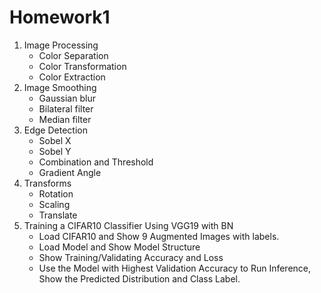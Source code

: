 # Homework1
1. Image Processing
   - Color Separation
   - Color Transformation
   - Color Extraction
2. Image Smoothing
   - Gaussian blur
   - Bilateral filter
   - Median filter 
3. Edge Detection
   - Sobel X
   - Sobel Y
   - Combination and Threshold
   - Gradient Angle
4. Transforms
   - Rotation
   - Scaling
   - Translate
5. Training a CIFAR10 Classifier Using VGG19 with BN
   - Load CIFAR10 and Show 9 Augmented Images with labels.
   - Load Model and Show Model Structure
   - Show Training/Validating Accuracy and Loss
   - Use the Model with Highest Validation Accuracy to Run Inference, Show the Predicted Distribution and Class Label. 
